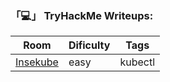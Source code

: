 ### 「💻」 TryHackMe Writeups:

| Room | Dificulty | Tags |
| ----------- | ----------- | ----------- |
| <a href="https://github.com/PSkora90/Writeups/blob/e5157b59fc7c76d2e0739d25b3313391b8371b15/THM/Insekube/insekube.md">Insekube</a> | easy | kubectl |

